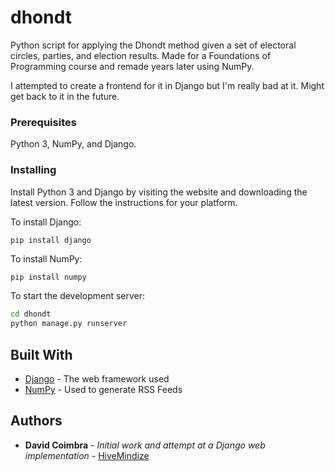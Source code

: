 # dhondt

Python script for applying the Dhondt method given a set of electoral circles, parties, and election results.
Made for a Foundations of Programming course and remade years later using NumPy.

I attempted to create a frontend for it in Django but I'm really bad at it. Might get back to it in the future.

### Prerequisites

Python 3, NumPy, and Django.

### Installing

Install Python 3 and Django by visiting the website and downloading the latest version. Follow the instructions for your platform.

To install Django:
```
pip install django
```

To install NumPy:
```bash
pip install numpy
```

To start the development server:
```bash
cd dhondt
python manage.py runserver
```


## Built With

* [Django](https://www.djangoproject.com/) - The web framework used
* [NumPy](https://numpy.org/) - Used to generate RSS Feeds


## Authors

* **David Coimbra** - *Initial work and attempt at a Django web implementation* - [HiveMindize](https://github.com/HiveMindize)
